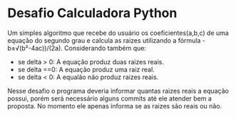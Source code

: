 # Desafio Calculadora Python
Um simples algoritmo que recebe do usuário os coeficientes(a,b,c) de uma equação do segundo grau e calcula as raizes utilizando a fórmula -b±√(b²-4ac))/(2a).
Considerando também que:
  - se delta > 0: A equação produz duas raizes reais.
  - se delta ==0: A equação  produz uma raiz real.
  - se delta < 0: A equalão não produz raizes reais.

Nesse desafio o programa deveria informar quantas raizes reais a equação possui, porém será necessário alguns commits até ele atender bem a proposta. 
No momento ele apenas informa se as raizes são reais ou não.
